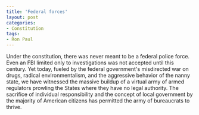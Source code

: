 ```yaml
---
title: 'Federal forces'
layout: post
categories:
- Constitution
tags:
- Ron Paul
---
```


Under the constitution, there was never meant to be a federal police force. Even an FBI limited only to investigations was not accepted until this century. Yet today, fueled by the federal government's misdirected war on drugs, radical environmentalism, and the aggressive behavior of the nanny state, we have witnessed the massive buildup of a virtual army of armed regulators prowling the States where they have no legal authority. The sacrifice of individual responsibility and the concept of local government by the majority of American citizens has permitted the army of bureaucrats to thrive.